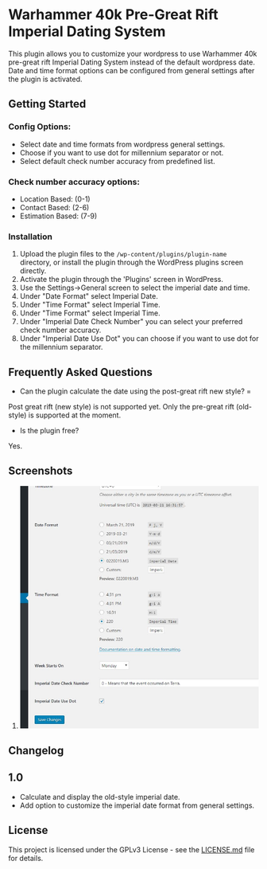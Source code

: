 Warhammer 40k Pre-Great Rift Imperial Dating System
===================================================

This plugin allows you to customize your wordpress to use Warhammer 40k pre-great rift Imperial Dating System instead of the default wordpress date.
Date and time format options can be configured from general settings after the plugin is activated.

Getting Started
---------------

### Config Options:

*   Select date and time formats from wordpress general settings.
*   Choose if you want to use dot for millennium separator or not.
*   Select default check number accuracy from predefined list.

### Check number accuracy options:

*   Location Based:  (0-1)
*   Contact Based: (2-6)
*   Estimation Based: (7-9)

### Installation

1. Upload the plugin files to the `/wp-content/plugins/plugin-name` directory, or install the plugin through the WordPress plugins screen directly.
1. Activate the plugin through the 'Plugins' screen in WordPress.
1. Use the Settings->General screen to select the imperial date and time.
1. Under "Date Format" select Imperial Date.
1. Under "Time Format" select Imperial Time.
1. Under "Time Format" select Imperial Time.
1. Under "Imperial Date Check Number" you can select your preferred check number accuracy.
1. Under "Imperial Date Use Dot" you can choose if you want to use dot for the millennium separator.


## Frequently Asked Questions

* Can the plugin calculate the date using the post-great rift new style? =

Post great rift (new style) is not supported yet. Only the pre-great rift (old-style) is supported at the moment.

* Is the plugin free?

Yes.

## Screenshots
1. ![Settings](/screenshot-1.jpg?raw=true "Settings")


## Changelog

## 1.0
* Calculate and display the old-style imperial date.
* Add option to customize the imperial date format from general settings.

## License

This project is licensed under the GPLv3 License - see the [LICENSE.md](LICENSE.md) file for details.